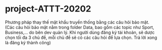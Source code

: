 # project-ATTT-20202
Phương pháp thay thế mật khẩu truyền thống bằng các câu hỏi bảo mật.
(Các câu hỏi bảo mật nằm trong folder Data, bao gồm các topic như Sport, Business,... do bên dev quản lý. Khi người dùng đăng ký tài khoản, sẽ dược chọn tối đa 3 chủ đề, mỗi chủ đề sẽ có các câu hỏi để lựa chọn. Trả lời xong là đăng ký thành công)
